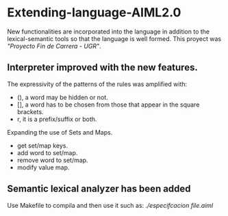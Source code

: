 # Extending-language-AIML2.0
New functionalities are incorporated into the language in addition to the lexical-semantic tools so that the language is well formed.
This proyect was _"Proyecto Fin de Carrera - UGR"_.


## Interpreter improved with the new features.

The expressivity of the patterns of the rules was amplified with:
* (), a word may be hidden or not. 
* [], a word has to be chosen from those that appear in the square brackets. 
* r, it is a prefix/suffix or both.

Expanding the use of Sets and Maps.
* get set/map keys.
* add word to set/map.
* remove word to set/map.
* modify value map.


## Semantic lexical analyzer has been added

Use Makefile to compila and then use it such as: _./especifcacion file.aiml_
